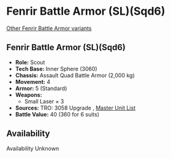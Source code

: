 # Fenrir Battle Armor (SL)(Sqd6) 

[Other Fenrir Battle Armor variants](../fenrir_battle_armor.md) 

## Fenrir Battle Armor (SL)(Sqd6) 

- **Role:** Scout 
- **Tech Base:** Inner Sphere (3060) 
- **Chassis:** Assault Quad Battle Armor (2,000 kg) 
- **Movement:** 4 
- **Armor:** 5 (Standard) 
- **Weapons:** 
  - Small Laser × 3 
- **Sources:** TRO: 3058 Upgrade , [Master Unit List](http://masterunitlist.info/Unit/Details/8876) 
- **Battle Value:** 40 (360 for 6 suits) 

## Availability 

Availability Unknown 

